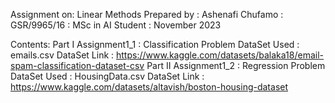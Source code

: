 Assignment on: Linear Methods 
Prepared by  : Ashenafi Chufamo
             : GSR/9965/16
             : MSc in AI Student
             : November 2023

Contents:
    Part I
        Assignment1_1 : Classification Problem
        DataSet Used  : emails.csv
        DataSet Link  : https://www.kaggle.com/datasets/balaka18/email-spam-classification-dataset-csv
    Part II
        Assignment1_2 : Regression Problem
        DataSet Used  : HousingData.csv
        DataSet Link  : https://www.kaggle.com/datasets/altavish/boston-housing-dataset
